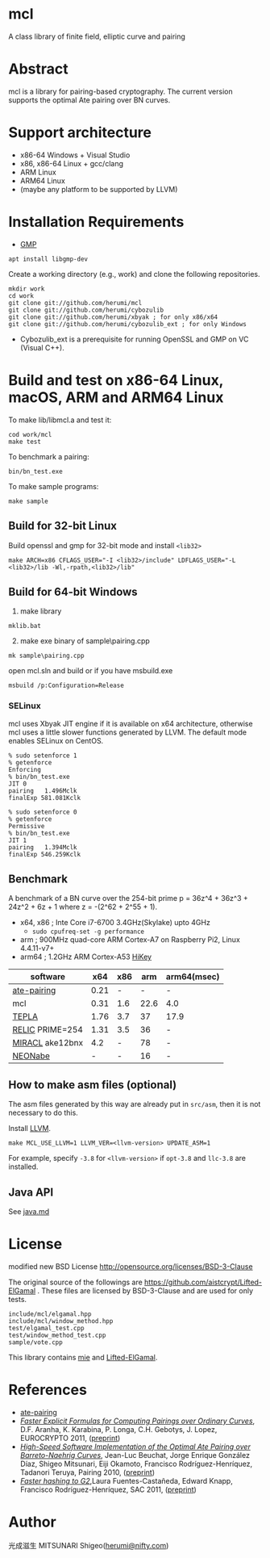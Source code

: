 # mcl

A class library of finite field, elliptic curve and pairing

# Abstract

mcl is a library for pairing-based cryptography.
The current version supports the optimal Ate pairing over BN curves.

# Support architecture

* x86-64 Windows + Visual Studio
* x86, x86-64 Linux + gcc/clang
* ARM Linux
* ARM64 Linux
* (maybe any platform to be supported by LLVM)

# Installation Requirements

* [GMP](https://gmplib.org/)
```
apt install libgmp-dev
```

Create a working directory (e.g., work) and clone the following repositories.
```
mkdir work
cd work
git clone git://github.com/herumi/mcl
git clone git://github.com/herumi/cybozulib
git clone git://github.com/herumi/xbyak ; for only x86/x64
git clone git://github.com/herumi/cybozulib_ext ; for only Windows
```
* Cybozulib_ext is a prerequisite for running OpenSSL and GMP on VC (Visual C++).

# Build and test on x86-64 Linux, macOS, ARM and ARM64 Linux
To make lib/libmcl.a and test it:
```
cod work/mcl
make test
```
To benchmark a pairing:
```
bin/bn_test.exe
```
To make sample programs:
```
make sample
```

## Build for 32-bit Linux
Build openssl and gmp for 32-bit mode and install `<lib32>`
```
make ARCH=x86 CFLAGS_USER="-I <lib32>/include" LDFLAGS_USER="-L <lib32>/lib -Wl,-rpath,<lib32>/lib"
```

## Build for 64-bit Windows
1) make library
```
mklib.bat
```
2) make exe binary of sample\pairing.cpp
```
mk sample\pairing.cpp
```

open mcl.sln and build or if you have msbuild.exe
```
msbuild /p:Configuration=Release
```
### SELinux
mcl uses Xbyak JIT engine if it is available on x64 architecture,
otherwise mcl uses a little slower functions generated by LLVM.
The default mode enables SELinux on CentOS.
```
% sudo setenforce 1
% getenforce
Enforcing
% bin/bn_test.exe
JIT 0
pairing   1.496Mclk
finalExp 581.081Kclk

% sudo setenforce 0
% getenforce
Permissive
% bin/bn_test.exe
JIT 1
pairing   1.394Mclk
finalExp 546.259Kclk
```

## Benchmark

A benchmark of a BN curve over the 254-bit prime p = 36z^4 + 36z^3 + 24z^2 + 6z + 1 where z = -(2^62 + 2^55 + 1).

* x64, x86 ; Inte Core i7-6700 3.4GHz(Skylake) upto 4GHz
    * `sudo cpufreq-set -g performance`
* arm ; 900MHz quad-core ARM Cortex-A7 on Raspberry Pi2, Linux 4.4.11-v7+
* arm64 ; 1.2GHz ARM Cortex-A53 [HiKey](http://www.96boards.org/product/hikey/)

software                                                 |   x64|  x86| arm|arm64(msec)
---------------------------------------------------------|------|-----|----|-----
[ate-pairing](https://github.com/herumi/ate-pairing)     | 0.21 |   - |  - |    -
mcl                                                      | 0.31 | 1.6 |22.6|  4.0
[TEPLA](http://www.cipher.risk.tsukuba.ac.jp/tepla/)     | 1.76 | 3.7 | 37 | 17.9
[RELIC](https://github.com/relic-toolkit/relic) PRIME=254| 1.31 | 3.5 | 36 |    -
[MIRACL](https://github.com/miracl/MIRACL) ake12bnx      | 4.2  |   - | 78 |    -
[NEONabe](http://sandia.cs.cinvestav.mx/Site/NEONabe)    |   -  |   - | 16 |    -

## How to make asm files (optional)
The asm files generated by this way are already put in `src/asm`, then it is not necessary to do this.

Install [LLVM](http://llvm.org/).
```
make MCL_USE_LLVM=1 LLVM_VER=<llvm-version> UPDATE_ASM=1
```
For example, specify `-3.8` for `<llvm-version>` if `opt-3.8` and `llc-3.8` are installed.

## Java API
See [java.md](https://github.com/herumi/mcl/blob/master/java/java.md)

# License

modified new BSD License
http://opensource.org/licenses/BSD-3-Clause

The original source of the followings are https://github.com/aistcrypt/Lifted-ElGamal .
These files are licensed by BSD-3-Clause and are used for only tests.

```
include/mcl/elgamal.hpp
include/mcl/window_method.hpp
test/elgamal_test.cpp
test/window_method_test.cpp
sample/vote.cpp
```
This library contains [mie](https://github.com/herumi/mie/) and [Lifted-ElGamal](https://github.com/aistcrypt/Lifted-ElGamal/).

# References
* [ate-pairing](https://github.com/herumi/ate-pairing/)
* [_Faster Explicit Formulas for Computing Pairings over Ordinary Curves_](http://dx.doi.org/10.1007/978-3-642-20465-4_5),
 D.F. Aranha, K. Karabina, P. Longa, C.H. Gebotys, J. Lopez,
 EUROCRYPTO 2011, ([preprint](http://eprint.iacr.org/2010/526))
* [_High-Speed Software Implementation of the Optimal Ate Pairing over Barreto-Naehrig Curves_](http://dx.doi.org/10.1007/978-3-642-17455-1_2),
   Jean-Luc Beuchat, Jorge Enrique González Díaz, Shigeo Mitsunari, Eiji Okamoto, Francisco Rodríguez-Henríquez, Tadanori Teruya,
  Pairing 2010, ([preprint](http://eprint.iacr.org/2010/354))
* [_Faster hashing to G2_](http://dx.doi.org/10.1007/978-3-642-28496-0_25),Laura Fuentes-Castañeda,  Edward Knapp,  Francisco Rodríguez-Henríquez,
  SAC 2011, ([preprint](https://eprint.iacr.org/2008/530))

# Author

光成滋生 MITSUNARI Shigeo(herumi@nifty.com)
